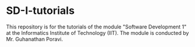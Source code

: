 # SD-I-tutorials
This repository is for the tutorials of the module "Software Development 1" at the Informatics Institute of Technology (IIT). The module is conducted by Mr. Guhanathan Poravi.
